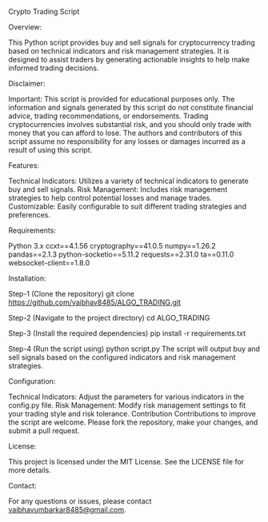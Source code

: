 Crypto Trading Script

Overview:

This Python script provides buy and sell signals for cryptocurrency trading based on technical indicators and risk management strategies. It is designed to assist traders by generating actionable insights to help make informed trading decisions.


Disclaimer:

Important: This script is provided for educational purposes only. The information and signals generated by this script do not constitute financial advice, trading recommendations, or endorsements. Trading cryptocurrencies involves substantial risk, and you should only trade with money that you can afford to lose. The authors and contributors of this script assume no responsibility for any losses or damages incurred as a result of using this script.


Features:

Technical Indicators: Utilizes a variety of technical indicators to generate buy and sell signals.
Risk Management: Includes risk management strategies to help control potential losses and manage trades.
Customizable: Easily configurable to suit different trading strategies and preferences.


Requirements:

Python 3.x
ccxt==4.1.56
cryptography==41.0.5
numpy==1.26.2
pandas==2.1.3
python-socketio==5.11.2
requests==2.31.0
ta==0.11.0
websocket-client==1.8.0


Installation:

Step-1 (Clone the repository)
git clone https://github.com/vaibhav8485/ALGO_TRADING.git

Step-2 (Navigate to the project directory)
cd ALGO_TRADING

Step-3 (Install the required dependencies)
pip install -r requirements.txt

Step-4 (Run the script using)
python script.py
The script will output buy and sell signals based on the configured indicators and risk management strategies.


Configuration:

Technical Indicators: Adjust the parameters for various indicators in the config.py file.
Risk Management: Modify risk management settings to fit your trading style and risk tolerance.
Contribution
Contributions to improve the script are welcome. Please fork the repository, make your changes, and submit a pull request.


License:

This project is licensed under the MIT License. See the LICENSE file for more details.


Contact:

For any questions or issues, please contact vaibhavumbarkar8485@gmail.com.